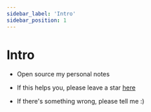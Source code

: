 ```yaml
---
sidebar_label: 'Intro'
sidebar_position: 1
---
```


# Intro

- Open source my personal notes

- If this helps you, please leave a star [here](https://github.com/Apriil15/apriil15.github.io)

- If there's something wrong, please tell me :)
